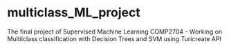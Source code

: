 # multiclass_ML_project
The final project of Supervised Machine Learning COMP2704 - Working on Multilclass classification with Decision Trees and SVM using Turicreate API
